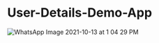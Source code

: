 # User-Details-Demo-App
![WhatsApp Image 2021-10-13 at 1 04 29 PM](https://user-images.githubusercontent.com/73495814/137088933-d6bb24cc-cedf-4746-ae9c-cc2c021a442e.jpeg)
